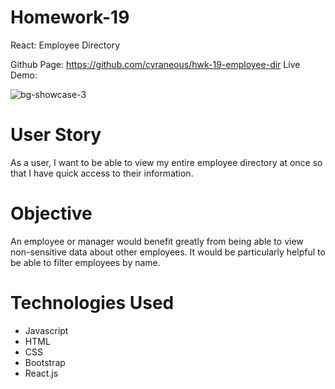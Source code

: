 # Homework-19
React: Employee Directory

Github Page: https://github.com/cyraneous/hwk-19-employee-dir
Live Demo:  </br>

![bg-showcase-3](https://user-images.githubusercontent.com/44029053/78942452-c3a89380-7a87-11ea-9a4d-1d4dc2b8a9f6.png)

# User Story
As a user, I want to be able to view my entire employee directory at once so that I have quick access to their information.

# Objective
An employee or manager would benefit greatly from being able to view non-sensitive data about other employees. It would be particularly helpful to be able to filter employees by name.

# Technologies Used
* Javascript
* HTML
* CSS
* Bootstrap
* React.js
